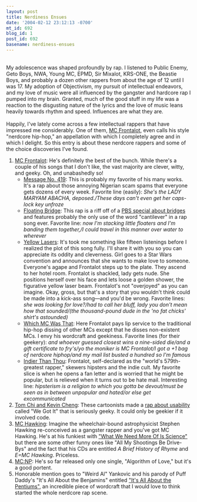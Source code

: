 ```yaml
---
layout: post
title: Nerdiness Ensues
date: '2004-02-12 23:12:13 -0700'
mt_id: 692
blog_id: 1
post_id: 692
basename: nerdiness-ensues
---
```

<br />My adolescence was shaped profoundly by rap. I listened to Public Enemy, Geto Boys, NWA, Young MC, EPMD, Sir Mixalot, KRS-ONE, the Beastie Boys, and probably a dozen other rappers from about the age of 12 until I was 17. My adoption of Objectivism, my pursuit of intellectual endeavors, and my love of music were all influenced by the gangster and hardcore rap I pumped into my brain. Granted, much of the good stuff in my life was a reaction to the disgusting nature of the lyrics and the love of music leans heavily towards rhythm and speed. Influences are what they are.<br /><br />Happily, I've lately come across a few intellectual rappers that have impressed me considerably. One of them, <a href="http://www.frontalot.com/">MC Frontalot</a>, even calls his style "nerdcore hip-hop," an appellation with which I completely agree and in which I delight. So this entry is about these nerdcore rappers and some of the choice discoveries I've found.<ol><li><a href="http://www.frontalot.com/music.html">MC Frontalot</a>: He's definitely the best of the bunch. While there's a couple of his songs that I don't like, the vast majority are clever, witty, and geeky. Oh, and unabashedly so!<ul><li><a href="http://www.frontalot.com/lyrics/messageno419.html">Message No. 419</a>: This is probably my favorite of his many works. It's a rap about those annoying Nigerian scam spams that everyone gets dozens of every week. Favorite line (easily): <cite>She's the LADY MARYAM ABACHA, deposed./These days can't even get her caps-lock key unfroze</cite></li><li><a href="http://www.frontalot.com/lyrics/floatingbridge.html">Floating Bridge</a>: This rap is a riff off of a <a href="http://www.pbs.org/wgbh/buildingbig/bridge/index.html">PBS special about bridges</a> and features probably the only use of the word "cantilever" in a rap song ever. Favorite line: <cite>now I'm stacking little floaters and I'm banding them together,/I could travel in this manner over water to wherever</cite></li><li><a href="http://www.frontalot.com/lyrics/yellowlasers.html.html">Yellow Lasers</a>: It's took me something like fifteen listenings before I realized the plot of this song fully. I'll share it with you so you can appreciate its oddity and cleverness. Girl goes to a Star Wars convention and announces that she wants to make love to someone. Everyone's agape and Frontalot steps up to the plate. They ascend to her hotel room. Frontalot is shackled, lady gets nude. She positions herself over his face and lets loose a golden shower, the figurative yellow laser beam. Frontalot's not "overjoyed" as you can imagine. Okay, gross, but that's a story that you wouldn't think could be made into a kick-ass song&#x2014;and you'd be wrong. Favorite lines: <cite>she was looking for love?/had to call her bluff, lady you don't mean how that sounded/(the thousand-pound dude in the 'no fat chicks' shirt's astounded)</cite></li><li><a href="http://www.frontalot.com/lyrics/whichmcwasthat.html">Which MC Was That</a>: Here Frontalot pays lip service to the traditional hip-hop dissing of other MCs except that he disses non-existent MCs. I envy his wordcraft and geekiness. Favorite lines (for their geekery): <cite>and whoever guessed closest wins a nine-sided die/and a gift certificate to fry's/yo the moniker is MC Frontalot/I got a +1 bag of nerdcore hiphop/and my mail list busted a hundred so I'm famous</cite></li><li><a href="http://www.frontalot.com/lyrics/indierthanthou.html">Indier Than Thou</a>: Frontalot, self-declared as the "world's 579th-greatest rapper," skewers hipsters and the indie cult. My favorite slice is when he opens a fan letter and is worried that he might be popular, but is relieved when it turns out to be hate mail. Interesting line: <cite>hipsterism is a religion to which you gotta be devout/must be seen as in between unpopular and hated/or else get excommunicated</cite></li></ul></li><li><a href="http://www.ok-cancel.com/archives/week_2004_02_06.html">Tom Chi and Kevin Cheng</a>: These cartoonists made a <a href="http://www.ok-cancel.com/archives/features/2004/02/worlds_first_hci_rap_we_got_it.html">rap about usability</a> called "We Got It" that is seriously geeky. It could only be geekier if it involved code.</li><li><a href="http://www.mchawking.com/">MC Hawking</a>: Imagine the wheelchair-bound astrophysicist Stephen Hawking re-conceived as a gangster rapper and you've got MC Hawking. He's at his funkiest with <a href="http://www.mchawking.com/multimedia.php?page_function=mp3z">"What We Need More Of Is Science"</a> but there are some other funny ones like "All My Shootings Be Drive-Bys" and the fact that his CDs are entitled <cite>A Brief History of Rhyme</cite> and <cite>E=MC Hawking</cite>. Priceless.</li><li><a href="http://mcnp.caseyporn.com/" title="Don't worry, there's no actual porn here.">MC:NP</a>: He's so far released only one single, "Algorithm of Love," but it's a good portent.</li><li>Honorable mention goes to "Weird Al" Yankovic and his parody of Puff Daddy's "It's All About the Benjamins" entitled <a href="http://www.com-www.com/weirdal/itsallaboutthepentiums.html">"It's All About the Pentiums"</a>, an incredible piece of wordcraft that I would love to think started the whole nerdcore rap scene.</li></ol><br /><br /><br />
